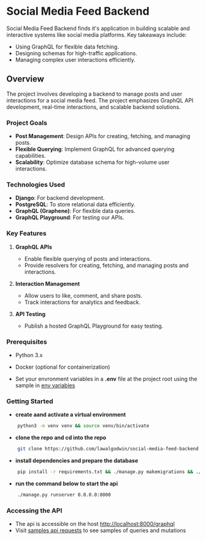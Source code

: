 # Social Media Feed Backend

Social Media Feed Backend finds it's application in building scalable and interactive systems like social media platforms.
Key takeaways include:

- Using GraphQL for flexible data fetching.
- Designing schemas for high-traffic applications.
- Managing complex user interactions efficiently.

## Overview

The project involves developing a backend to manage posts and user interactions for a social media feed.
The project emphasizes GraphQL API development, real-time interactions, and scalable backend solutions.

### Project Goals

- **Post Management**: Design APIs for creating, fetching, and managing posts.
- **Flexible Querying**: Implement GraphQL for advanced querying capabilities.
- **Scalability**: Optimize database schema for high-volume user interactions.

### Technologies Used

- **Django**: For backend development.
- **PostgreSQL**: To store relational data efficiently.
- **GraphQL (Graphene)**: For flexible data queries.
- **GraphQL Playground**: For testing our APIs.

### Key Features

1. **GraphQL APIs**
    - Enable flexible querying of posts and interactions.
    - Provide resolvers for creating, fetching, and managing posts and interactions.

2. **Interaction Management**
    - Allow users to like, comment, and share posts.
    - Track interactions for analytics and feedback.

3. **API Testing**
    - Publish a hosted GraphQL Playground for easy testing.

### Prerequisites

- Python 3.x

- Docker (optional for containerization)

- Set your envronment variables in a **.env** file at the project root using the sample in [env variables](.env.example)

### Getting Started

- **create aand activate a virtual environment**

```bash
    python3 -m venv venv && source venv/bin/activate
```

- **clone the repo and cd into the repo**

```bash
    git clone https://github.com/lawalgodwin/social-media-feed-backend.git && cd social-media-feed-backend
```

- **install dependencies and prepare the database**

```bash
    pip install -r requirements.txt && ./manage.py makemigrations && ./manage.py migrate
```

- **run the command below to start the api**

```bash
    ./manage.py runserver 0.0.0.0:8000
```

### Accessing the API

- The api is accessible on the host <http://localhost:8000/graphql>
- Visit [samples api requests](apidocs.md) to see samples of queries and mutations
